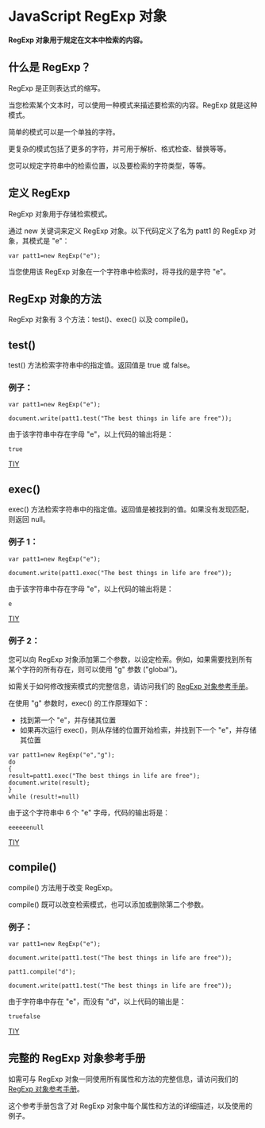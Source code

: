 
# JavaScript RegExp 对象




**RegExp 对象用于规定在文本中检索的内容。**

## 什么是 RegExp？

RegExp 是正则表达式的缩写。

当您检索某个文本时，可以使用一种模式来描述要检索的内容。RegExp 就是这种模式。

简单的模式可以是一个单独的字符。

更复杂的模式包括了更多的字符，并可用于解析、格式检查、替换等等。

您可以规定字符串中的检索位置，以及要检索的字符类型，等等。

## 定义 RegExp

RegExp 对象用于存储检索模式。

通过 new 关键词来定义 RegExp 对象。以下代码定义了名为 patt1 的 RegExp 对象，其模式是 "e"：

```
var patt1=new RegExp("e");
```

当您使用该 RegExp 对象在一个字符串中检索时，将寻找的是字符 "e"。

## RegExp 对象的方法

RegExp 对象有 3 个方法：test()、exec() 以及 compile()。

## test()

test() 方法检索字符串中的指定值。返回值是 true 或 false。

### 例子：

```
var patt1=new RegExp("e");

document.write(patt1.test("The best things in life are free")); 

```

由于该字符串中存在字母 "e"，以上代码的输出将是：

```
true
```

[TIY](/tiy/t.asp?f=jseg_regexp_test)

## exec()

exec() 方法检索字符串中的指定值。返回值是被找到的值。如果没有发现匹配，则返回 null。

### 例子 1：

```
var patt1=new RegExp("e");

document.write(patt1.exec("The best things in life are free")); 

```

由于该字符串中存在字母 "e"，以上代码的输出将是：

```
e
```

[TIY](/tiy/t.asp?f=jseg_regexp_exec)

### 例子 2：

您可以向 RegExp 对象添加第二个参数，以设定检索。例如，如果需要找到所有某个字符的所有存在，则可以使用 "g" 参数 ("global")。

如需关于如何修改搜索模式的完整信息，请访问我们的 [RegExp 对象参考手册](/jsref/jsref_obj_regexp.asp "JavaScript RegExp 对象参考手册")。

在使用 "g" 参数时，exec() 的工作原理如下：

*   找到第一个 "e"，并存储其位置
*   如果再次运行 exec()，则从存储的位置开始检索，并找到下一个 "e"，并存储其位置

```
var patt1=new RegExp("e","g");
do
{
result=patt1.exec("The best things in life are free");
document.write(result);
}
while (result!=null) 

```

由于这个字符串中 6 个 "e" 字母，代码的输出将是：

```
eeeeeenull
```

[TIY](/tiy/t.asp?f=jseg_regexp_exec_2)

## compile()

compile() 方法用于改变 RegExp。

compile() 既可以改变检索模式，也可以添加或删除第二个参数。

### 例子：

```
var patt1=new RegExp("e");

document.write(patt1.test("The best things in life are free"));

patt1.compile("d");

document.write(patt1.test("The best things in life are free"));
```

由于字符串中存在 "e"，而没有 "d"，以上代码的输出是：

```
truefalse
```

[TIY](/tiy/t.asp?f=jseg_regexp_compile)

## 完整的 RegExp 对象参考手册

如需可与 RegExp 对象一同使用所有属性和方法的完整信息，请访问我们的 [RegExp 对象参考手册](/jsref/jsref_obj_regexp.asp "JavaScript RegExp 对象参考手册")。

这个参考手册包含了对 RegExp 对象中每个属性和方法的详细描述，以及使用的例子。




